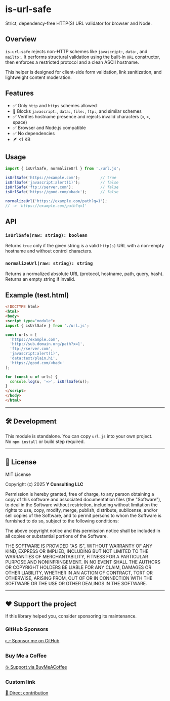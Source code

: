 # is-url-safe

Strict, dependency-free HTTP(S) URL validator for browser and Node.

## Overview

`is-url-safe` rejects non-HTTP schemes like `javascript:`, `data:`, and `mailto:`.
It performs structural validation using the built-in `URL` constructor, then enforces
a restricted protocol and a clean ASCII hostname.

This helper is designed for client-side form validation, link sanitization, and
lightweight content moderation.

## Features

- ✅ Only `http` and `https` schemes allowed
- 🚫 Blocks `javascript:`, `data:`, `file:`, `ftp:`, and similar schemes
- ✅ Verifies hostname presence and rejects invalid characters (`<`, `>`, space)
- ✅ Browser and Node.js compatible
- ✅ No dependencies
- 🪶 <1 KB

## Usage

```js
import { isUrlSafe, normalizeUrl } from './url.js';

isUrlSafe('https://example.com');         // true
isUrlSafe('javascript:alert(1)');         // false
isUrlSafe('ftp://server.com');            // false
isUrlSafe('https://good.com/<bad>');      // false

normalizeUrl('https://example.com/path?q=1');
// -> 'https://example.com/path?q=1'
```

## API

### `isUrlSafe(raw: string): boolean`

Returns `true` only if the given string is a valid `http(s)` URL with a
non-empty hostname and without control characters.

### `normalizeUrl(raw: string): string`

Returns a normalized absolute URL (protocol, hostname, path, query, hash).
Returns an empty string if invalid.

## Example (test.html)

```html
<!DOCTYPE html>
<html>
<body>
<script type="module">
import { isUrlSafe } from './url.js';

const urls = [
  'https://example.com',
  'http://sub.domain.org/path?x=1',
  'ftp://server.com',
  'javascript:alert(1)',
  'data:text/plain,hi',
  'https://good.com/<bad>'
];

for (const u of urls) {
  console.log(u, '=>', isUrlSafe(u));
}
</script>
</body>
</html>
```

---

## 🛠 Development
This module is standalone. You can copy `url.js` into your own project.  
No `npm install` or build step required.

---

## 🪪 License
MIT License  

Copyright (c) 2025 **Y Consulting LLC**

Permission is hereby granted, free of charge, to any person obtaining a copy
of this software and associated documentation files (the "Software"), to deal
in the Software without restriction, including without limitation the rights
to use, copy, modify, merge, publish, distribute, sublicense, and/or sell
copies of the Software, and to permit persons to whom the Software is
furnished to do so, subject to the following conditions:

The above copyright notice and this permission notice shall be included in
all copies or substantial portions of the Software.

THE SOFTWARE IS PROVIDED "AS IS", WITHOUT WARRANTY OF ANY KIND, EXPRESS OR
IMPLIED, INCLUDING BUT NOT LIMITED TO THE WARRANTIES OF MERCHANTABILITY,
FITNESS FOR A PARTICULAR PURPOSE AND NONINFRINGEMENT. IN NO EVENT SHALL THE
AUTHORS OR COPYRIGHT HOLDERS BE LIABLE FOR ANY CLAIM, DAMAGES OR OTHER
LIABILITY, WHETHER IN AN ACTION OF CONTRACT, TORT OR OTHERWISE, ARISING FROM,
OUT OF OR IN CONNECTION WITH THE SOFTWARE OR THE USE OR OTHER DEALINGS IN
THE SOFTWARE.

---

## ❤️ Support the project

If this library helped you, consider sponsoring its maintenance.

### GitHub Sponsors
[👉 Sponsor me on GitHub](https://github.com/sponsors/yvancg)

### Buy Me a Coffee
[☕ Support via BuyMeACoffee](https://buymeacoffee.com/yconsulting)

### Custom link
[💸 Direct contribution](https://wise.com/pay/me/yvanc7)
